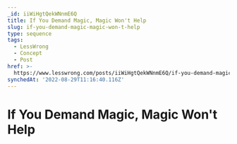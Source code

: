 ```yaml
---
_id: iiWiHgtQekWNnmE6Q
title: If You Demand Magic, Magic Won't Help
slug: if-you-demand-magic-magic-won-t-help
type: sequence
tags:
  - LessWrong
  - Concept
  - Post
href: >-
  https://www.lesswrong.com/posts/iiWiHgtQekWNnmE6Q/if-you-demand-magic-magic-won-t-help
synchedAt: '2022-08-29T11:16:40.116Z'
---
```

# If You Demand Magic, Magic Won't Help

